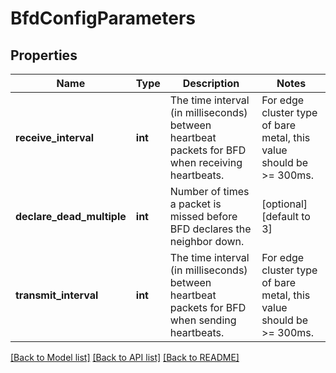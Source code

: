 # BfdConfigParameters

## Properties
Name | Type | Description | Notes
------------ | ------------- | ------------- | -------------
**receive_interval** | **int** | The time interval (in milliseconds) between heartbeat packets for BFD when receiving heartbeats.| For edge cluster type of bare metal, this value should be &gt;&#x3D; 300ms.| For edge cluster type of virtual machine or hybrid, this value should be &gt;&#x3D; 1000ms. | [optional] [default to 1000]
**declare_dead_multiple** | **int** | Number of times a packet is missed before BFD declares the neighbor down. | [optional] [default to 3]
**transmit_interval** | **int** | The time interval (in milliseconds) between heartbeat packets for BFD when sending heartbeats.| For edge cluster type of bare metal, this value should be &gt;&#x3D; 300ms.| For edge cluster type of virtual machine or hybrid, this value should be &gt;&#x3D; 1000ms. | [optional] [default to 1000]

[[Back to Model list]](../README.md#documentation-for-models) [[Back to API list]](../README.md#documentation-for-api-endpoints) [[Back to README]](../README.md)


